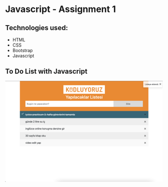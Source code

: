 # Javascript - Assignment 1

## Technologies used:
* HTML 
* CSS
* Bootstrap
* Javascript

## To Do List with Javascript
![Getting Started](../../03_Week_Javascript/01_Assignment_Javascript-1/javascript-to-do-list/images/Screen%20Shot%202022-08-28%20at%2012.36.33%20AM.png)